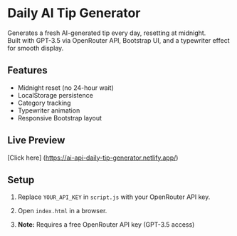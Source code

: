 # Daily AI Tip Generator

Generates a fresh AI-generated tip every day, resetting at midnight.  
Built with GPT-3.5 via OpenRouter API, Bootstrap UI, and a typewriter effect for smooth display.

## Features
- Midnight reset (no 24-hour wait)
- LocalStorage persistence
- Category tracking
- Typewriter animation
- Responsive Bootstrap layout

## Live Preview
[Click here] (https://ai-api-daily-tip-generator.netlify.app/) 

## Setup
1. Replace `YOUR_API_KEY` in `script.js` with your OpenRouter API key.
2. Open `index.html` in a browser.

3. **Note:** Requires a free OpenRouter API key (GPT-3.5 access)
